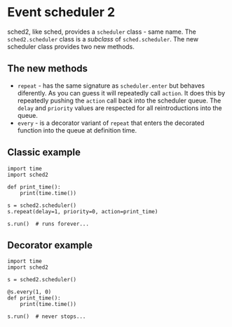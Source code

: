 # Event scheduler 2

sched2, like sched, provides a `scheduler` class - same name.
The `sched2.scheduler` class is a *subclass* of `sched.scheduler`.
The new scheduler class provides two new methods.


## The new methods
- `repeat` - has the same signature as `scheduler.enter` but behaves diferently. As you can guess it will repeatedly call `action`. It does this by repeatedly pushing the `action` call back into the scheduler queue. The `delay` and `priority` values are respected for all reintroductions into the queue.
- `every` -  is a decorator variant of `repeat` that enters the decorated function into the queue at definition time.


## Classic example
```
import time
import sched2

def print_time():
    print(time.time())

s = sched2.scheduler()
s.repeat(delay=1, priority=0, action=print_time)

s.run()  # runs forever...
```


## Decorator example
```
import time
import sched2

s = sched2.scheduler()

@s.every(1, 0)
def print_time():
    print(time.time())

s.run()  # never stops...
```
